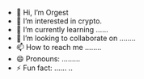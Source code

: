 - 👋 Hi, I’m Orgest
- 👀 I’m interested in crypto.
- 🌱 I’m currently learning ......
- 💞️ I’m looking to collaborate on ........
- 📫 How to reach me ........
- 😄 Pronouns: .........
- ⚡ Fun fact: ......
..
<!---
orgestduro743/orgestduro743 is a ✨ special ✨ repository because its `README.md` (this file) appears on your GitHub profile.
You can click the Preview link to take a look at your changes.
--->
